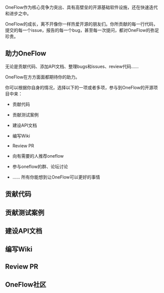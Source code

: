 

OneFlow作为核心竞争力突出、具有高壁垒的开源基础软件设施，还在快速迭代和进步之中。

OneFlow的成长，离不开像你一样热爱开源的朋友们。你所贡献的每一行代码，提交的每一个issue，报告的每一个bug，甚至每一次提问，都对OneFlow的弥足珍贵。

## 助力OneFlow

无论是贡献代码、添加API文档、整理bugs和issues、review代码……

OneFlow在方方面面都期待你的助力。

你可以根据你自身的情况，选择以下的一项或者多项，参与到OneFlow的开源项目中来：

* 贡献代码

* 贡献测试案例

* 建设API文档

* 编写Wiki

* Review PR

* 向有需要的人推荐oneflow

* 参与oneflow的群、论坛讨论

* …… 所有你能想到让OneFlow可以更好的事情


## 贡献代码


## 贡献测试案例


## 建设API文档


## 编写Wiki


## Review PR


## OneFlow社区